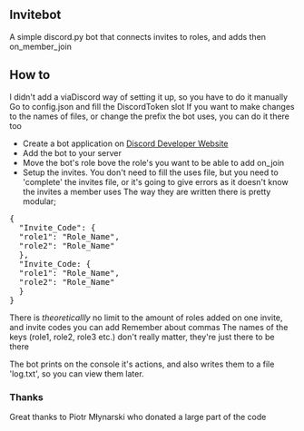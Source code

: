 ## Invitebot
A simple discord.py bot that connects invites to roles, and adds then on_member_join

## How to
I didn't add a viaDiscord way of setting it up, so you have to do it manually
Go to config.json and fill the DiscordToken slot
If you want to make changes to the names of files, or change the prefix the bot uses, you can do it there too

- Create a bot application on [Discord Developer Website](https://discord.com/developers)
- Add the bot to your server
- Move the bot's role bove the role's you want to be able to add on_join
- Setup the invites.
You don't need to fill the uses file, but you need to 'complete' the invites file, or it's going to give errors as it doesn't know the invites a member uses
The way they are written there is pretty modular;

<pre>{
  "Invite_Code": {
  "role1": "Role_Name",
  "role2": "Role_Name"
  },
  "Invite_Code: {
  "role1": "Role_Name",
  "role2": "Role_Name"
  }
}</pre>

There is *theoreticallly* no limit to the amount of roles added on one invite, and invite codes you can add
Remember about commas
The names of the keys (role1, role2, role3 etc.) don't really matter, they're just there to be there

The bot prints on the console it's actions, and also writes them to a file 'log.txt', so you can view them later.

### Thanks
Great thanks to Piotr Młynarski who donated a large part of the code
